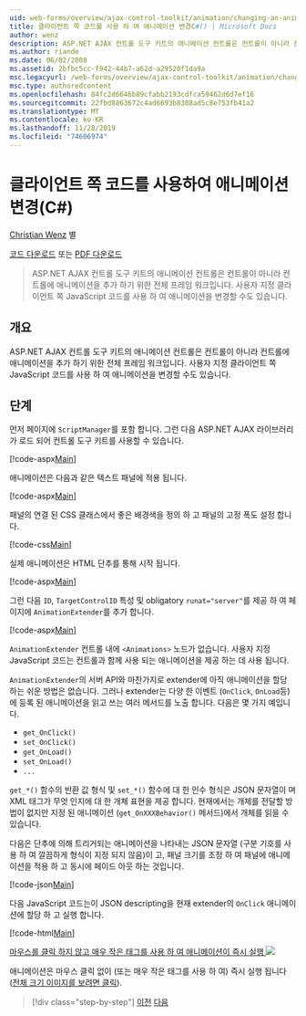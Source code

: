 ```yaml
---
uid: web-forms/overview/ajax-control-toolkit/animation/changing-an-animation-using-client-side-code-cs
title: 클라이언트 쪽 코드를 사용 하 여 애니메이션 변경C#() | Microsoft Docs
author: wenz
description: ASP.NET AJAX 컨트롤 도구 키트의 애니메이션 컨트롤은 컨트롤이 아니라 컨트롤에 애니메이션을 추가 하기 위한 전체 프레임 워크입니다. 애니메이션을 사용할 수도 있습니다.
ms.author: riande
ms.date: 06/02/2008
ms.assetid: 2bfbc5cc-f942-44b7-a62d-a29520f1da9a
msc.legacyurl: /web-forms/overview/ajax-control-toolkit/animation/changing-an-animation-using-client-side-code-cs
msc.type: authoredcontent
ms.openlocfilehash: 84fc2d6646b89cfabb2193cdfca59462d6d7ef16
ms.sourcegitcommit: 22fbd8863672c4ad6693b8388ad5c8e753fb41a2
ms.translationtype: MT
ms.contentlocale: ko-KR
ms.lasthandoff: 11/28/2019
ms.locfileid: "74606974"
---
```

# <a name="changing-an-animation-using-client-side-code-c"></a>클라이언트 쪽 코드를 사용하여 애니메이션 변경(C#)

[Christian Wenz](https://github.com/wenz) 별

[코드 다운로드](https://download.microsoft.com/download/f/9/a/f9a26acd-8df4-4484-8a18-199e4598f411/Animation11.cs.zip) 또는 [PDF 다운로드](https://download.microsoft.com/download/6/7/1/6718d452-ff89-4d3f-a90e-c74ec2d636a3/animation11CS.pdf)

> ASP.NET AJAX 컨트롤 도구 키트의 애니메이션 컨트롤은 컨트롤이 아니라 컨트롤에 애니메이션을 추가 하기 위한 전체 프레임 워크입니다. 사용자 지정 클라이언트 쪽 JavaScript 코드를 사용 하 여 애니메이션을 변경할 수도 있습니다.

## <a name="overview"></a>개요

ASP.NET AJAX 컨트롤 도구 키트의 애니메이션 컨트롤은 컨트롤이 아니라 컨트롤에 애니메이션을 추가 하기 위한 전체 프레임 워크입니다. 사용자 지정 클라이언트 쪽 JavaScript 코드를 사용 하 여 애니메이션을 변경할 수도 있습니다.

## <a name="steps"></a>단계

먼저 페이지에 `ScriptManager`를 포함 합니다. 그런 다음 ASP.NET AJAX 라이브러리가 로드 되어 컨트롤 도구 키트를 사용할 수 있습니다.

[!code-aspx[Main](changing-an-animation-using-client-side-code-cs/samples/sample1.aspx)]

애니메이션은 다음과 같은 텍스트 패널에 적용 됩니다.

[!code-aspx[Main](changing-an-animation-using-client-side-code-cs/samples/sample2.aspx)]

패널의 연결 된 CSS 클래스에서 좋은 배경색을 정의 하 고 패널의 고정 폭도 설정 합니다.

[!code-css[Main](changing-an-animation-using-client-side-code-cs/samples/sample3.css)]

실제 애니메이션은 HTML 단추를 통해 시작 됩니다.

[!code-aspx[Main](changing-an-animation-using-client-side-code-cs/samples/sample4.aspx)]

그런 다음 `ID`, `TargetControlID` 특성 및 obligatory `runat="server"`를 제공 하 여 페이지에 `AnimationExtender`를 추가 합니다.

[!code-aspx[Main](changing-an-animation-using-client-side-code-cs/samples/sample5.aspx)]

`AnimationExtender` 컨트롤 내에 `<Animations>` 노드가 없습니다. 사용자 지정 JavaScript 코드는 컨트롤과 함께 사용 되는 애니메이션을 제공 하는 데 사용 됩니다.

`AnimationExtender`의 서버 API와 마찬가지로 extender에 아직 애니메이션을 할당 하는 쉬운 방법은 없습니다. 그러나 extender는 다양 한 이벤트 (`OnClick`, `OnLoad`등)에 등록 된 애니메이션을 읽고 쓰는 여러 메서드를 노출 합니다. 다음은 몇 가지 예입니다.

- `get_OnClick()`
- `set_OnClick()`
- `get_OnLoad()`
- `set_OnLoad()`
- `...`

`get_*()` 함수의 반환 값 형식 및 `set_*()` 함수에 대 한 인수 형식은 JSON 문자열이 며 XML 태그가 무엇 인지에 대 한 개체 표현을 제공 합니다. 현재에서는 개체를 전달할 방법이 없지만 지정 된 애니메이션 (`get_OnXXXBehavior()` 메서드)에서 개체를 읽을 수 있습니다.

다음은 단추에 의해 트리거되는 애니메이션을 나타내는 JSON 문자열 (구분 기호를 사용 하 여 깔끔하게 형식이 지정 되지 않음)이 고, 패널 크기를 조정 하 여 패널에 애니메이션을 적용 하 고 동시에 페이드 아웃 하는 것입니다.

[!code-json[Main](changing-an-animation-using-client-side-code-cs/samples/sample6.json)]

다음 JavaScript 코드는이 JSON descripting을 현재 extender의 `OnClick` 애니메이션에 할당 하 고 실행 합니다.

[!code-html[Main](changing-an-animation-using-client-side-code-cs/samples/sample7.html)]

[마우스를 클릭 하지 않고 매우 작은 태그를 사용 하 여 애니메이션이 즉시 실행 ![](changing-an-animation-using-client-side-code-cs/_static/image2.png)](changing-an-animation-using-client-side-code-cs/_static/image1.png)

애니메이션은 마우스 클릭 없이 (또는 매우 작은 태그를 사용 하 여) 즉시 실행 됩니다 ([전체 크기 이미지를 보려면 클릭](changing-an-animation-using-client-side-code-cs/_static/image3.png)).

> [!div class="step-by-step"]
> [이전](executing-animations-using-client-side-code-cs.md)
> [다음](animating-an-updatepanel-control-cs.md)
